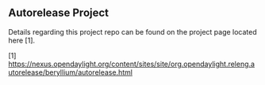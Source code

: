 ## Autorelease Project

Details regarding this project repo can be found on the project page
located here [1].

[1] <https://nexus.opendaylight.org/content/sites/site/org.opendaylight.releng.autorelease/beryllium/autorelease.html>
